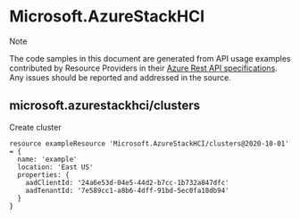 # Microsoft.AzureStackHCI
  
> [!NOTE]
> The code samples in this document are generated from API usage examples contributed by Resource Providers in their [Azure Rest API specifications](https://github.com/Azure/azure-rest-api-specs). Any issues should be reported and addressed in the source.


## microsoft.azurestackhci/clusters

Create cluster
```bicep
resource exampleResource 'Microsoft.AzureStackHCI/clusters@2020-10-01' = {
  name: 'example'
  location: 'East US'
  properties: {
    aadClientId: '24a6e53d-04e5-44d2-b7cc-1b732a847dfc'
    aadTenantId: '7e589cc1-a8b6-4dff-91bd-5ec0fa18db94'
  }
}
```

